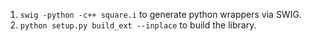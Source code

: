 1. `swig -python -c++ square.i` to generate python wrappers via SWIG.
2. `python setup.py build_ext --inplace` to build the library.